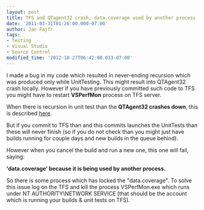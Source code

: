 ```yaml
---
layout: post
title: TFS and QTagent32 crash, data.coverage used by another process
date: '2011-03-31T01:26:00.000-07:00'
author: Jan Fajfr
tags:
- Testing
- Visual Studio
- Source Control
modified_time: '2012-10-27T06:42:00.033-07:00'
---
```

I made a bug in my code which resulted in never-ending recursion which was produced only while UnitTesting. This might result into QTAgent32 crash locally. However if you have previously committed such code to TFS you might have to restart **VSPerfMon** process on TFS server.

When there is recursion in unit test than the **QTAgent32 crashes down**,  this is described [here](http://connect.microsoft.com/VisualStudio/feedback/details/465633/qtagent32-exe-crashes-when-running-a-unit-test-that-calls-itself).

But if you commit to TFS than and this commits launches the UnitTests
than these will never finish (so if you do not check than you might just have builds running for couple days and new builds in the queue behind).

However when you cancel the build and run a new one, this one will fail,
saying:

**'data.coverage' because it is being used by another process.**

So there is some process which has locked the "data.coverage". To solve this issue log on the TFS and kill the process VSPerfMon.exe which runs under NT AUTHORITY\\NETWORK SERVICE (that should be the account which is running your builds & unit tests on TFS).
